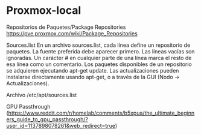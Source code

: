 # Proxmox-local



Repositorios de Paquetes/Package Repositories
https://pve.proxmox.com/wiki/Package_Repositories

Sources.list
En un archivo sources.list, cada línea define un repositorio de paquetes. La fuente preferida debe aparecer primero. Las líneas vacías son ignoradas. Un carácter # en cualquier parte de una línea marca el resto de esa línea como un comentario. Los paquetes disponibles de un repositorio se adquieren ejecutando apt-get update. Las actualizaciones pueden instalarse directamente usando apt-get, o a través de la GUI (Nodo → Actualizaciones).

Archivo /etc/apt/sources.list




GPU Passthrough (https://www.reddit.com/r/homelab/comments/b5xpua/the_ultimate_beginners_guide_to_gpu_passthrough/?user_id=1137898078261&web_redirect=true)
